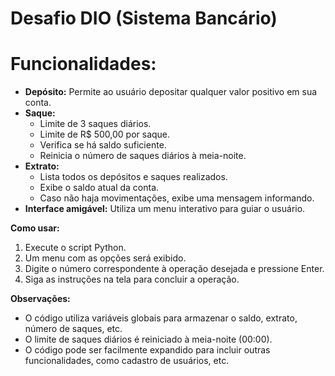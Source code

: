 # Desafio DIO (Sistema Bancário)
 
# **Funcionalidades:**

- **Depósito:** Permite ao usuário depositar qualquer valor positivo em sua conta.
- **Saque:**
    - Limite de 3 saques diários.
    - Limite de R$ 500,00 por saque.
    - Verifica se há saldo suficiente.
    - Reinicia o número de saques diários à meia-noite.
- **Extrato:**
    - Lista todos os depósitos e saques realizados.
    - Exibe o saldo atual da conta.
    - Caso não haja movimentações, exibe uma mensagem informando.
- **Interface amigável:** Utiliza um menu interativo para guiar o usuário.

**Como usar:**

1. Execute o script Python.
2. Um menu com as opções será exibido.
3. Digite o número correspondente à operação desejada e pressione Enter.
4. Siga as instruções na tela para concluir a operação.

**Observações:**

- O código utiliza variáveis globais para armazenar o saldo, extrato, número de saques, etc.
- O limite de saques diários é reiniciado à meia-noite (00:00).
- O código pode ser facilmente expandido para incluir outras funcionalidades, como cadastro de usuários, etc.